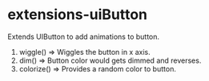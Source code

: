 # extensions-uiButton

Extends UIButton to add animations to button.

1. wiggle() => Wiggles the button in x axis.
2. dim() => Button color would gets dimmed and reverses.
3. colorize() => Provides a random color to button.

